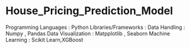 # House_Pricing_Prediction_Model
Programming Languages : Python Libraries/Frameworks : Data Handling : Numpy , Pandas Data Visualization : Matpplotlib , Seaborn Machine Learning : Scikit Learn,XGBoost
